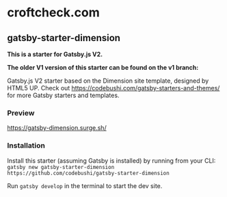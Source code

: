 # croftcheck.com

## gatsby-starter-dimension

**This is a starter for Gatsby.js V2.**

**The older V1 version of this starter can be found on the v1 branch:**

Gatsby.js V2 starter based on the Dimension site template, designed by HTML5 UP. Check out https://codebushi.com/gatsby-starters-and-themes/ for more Gatsby starters and templates.

### Preview

https://gatsby-dimension.surge.sh/

### Installation

Install this starter (assuming Gatsby is installed) by running from your CLI:
<br/>
`gatsby new gatsby-starter-dimension https://github.com/codebushi/gatsby-starter-dimension`

Run `gatsby develop` in the terminal to start the dev site.
